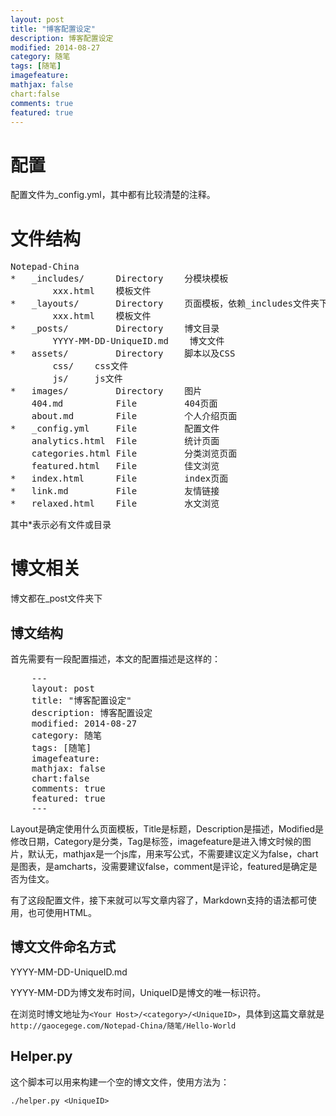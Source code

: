 ```yaml
---
layout: post
title: "博客配置设定"
description: 博客配置设定
modified: 2014-08-27
category: 随笔
tags: [随笔]
imagefeature:
mathjax: false
chart:false
comments: true
featured: true
---
```


# 配置

配置文件为_config.yml，其中都有比较清楚的注释。

# 文件结构

<pre>
Notepad-China
*	_includes/      Directory    分模块模板
		xxx.html    模板文件
*	_layouts/       Directory    页面模板，依赖_includes文件夹下的内容
		xxx.html    模板文件
*	_posts/         Directory    博文目录
		YYYY-MM-DD-UniqueID.md    博文文件
*	assets/         Directory    脚本以及CSS
		css/    css文件
		js/     js文件
*	images/         Directory    图片
	404.md          File         404页面
	about.md        File         个人介绍页面
*	_config.yml     File         配置文件
	analytics.html  File         统计页面
	categories.html File         分类浏览页面
	featured.html   File         佳文浏览
*	index.html      File         index页面
*   link.md         File         友情链接
*   relaxed.html    File         水文浏览
</pre>

其中\*表示必有文件或目录

# 博文相关

博文都在_post文件夹下

## 博文结构

首先需要有一段配置描述，本文的配置描述是这样的：

<pre>
	---
	layout: post
	title: "博客配置设定"
	description: 博客配置设定
	modified: 2014-08-27
	category: 随笔
	tags: [随笔]
	imagefeature:
	mathjax: false
	chart:false
	comments: true
	featured: true
	---
</pre>

Layout是确定使用什么页面模板，Title是标题，Description是描述，Modified是修改日期，Category是分类，Tag是标签，imagefeature是进入博文时候的图片，默认无，mathjax是一个js库，用来写公式，不需要建议定义为false，chart是图表，是amcharts，没需要建议false，comment是评论，featured是确定是否为佳文。

有了这段配置文件，接下来就可以写文章内容了，Markdown支持的语法都可使用，也可使用HTML。

## 博文文件命名方式

YYYY-MM-DD-UniqueID.md

YYYY-MM-DD为博文发布时间，UniqueID是博文的唯一标识符。

在浏览时博文地址为`<Your Host>/<category>/<UniqueID>`，具体到这篇文章就是`http://gaocegege.com/Notepad-China/随笔/Hello-World`

## Helper.py

这个脚本可以用来构建一个空的博文文件，使用方法为：

	./helper.py <UniqueID>